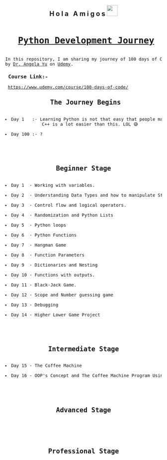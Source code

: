 <h2 align="center">H o l a &nbsp; A m i g o s <img src="https://media.giphy.com/media/hvRJCLFzcasrR4ia7z/giphy.gif" width="35px"></h2>


<pre>
<h1 align = "center"> <a href="https://en.wikipedia.org/wiki/Python_(programming_language)">Python Development Journey</a></h1>
In this repository, I am sharing my journey of 100 days of Code Complete Python Developer Bootcamp
by <a href="https://www.udemy.com/user/4b4368a3-b5c8-4529-aa65-2056ec31f37e/">Dr. Angela Yu</a> on <a href="https://www.udemy.com/">Udemy</a>.
<h3> Course Link:- </h3> <a href="https://www.udemy.com/course/100-days-of-code/">https://www.udemy.com/course/100-days-of-code/</a>
<h2 align="center"> The Journey Begins</h2>
<li>Day 1   :- Learning Python is not that easy that people make it sound like.
              C++ is a lot easier than this. LOL 😅</li>
<li>Day 100 :- ?</li>
</pre>

<br>
<pre>
<h2 align="center"> Beginner Stage </h2>
<li>Day 1  - Working with variables.</li>
<li>Day 2  - Understanding Data Types and how to manipulate Strings.</li>
<li>Day 3  - Control flow and logical operators.</li>
<li>Day 4  - Randomization and Python Lists</li>
<li>Day 5  - Python loops</li>
<li>Day 6  - Python Functions</li>
<li>Day 7  - Hangman Game</li>
<li>Day 8  - Function Parameters</li>
<li>Day 9  - Dictionaries and Nesting</li>
<li>Day 10 - Functions with outputs.</li>
<li>Day 11 - Black-Jack Game.</li>
<li>Day 12 - Scope and Number guessing game</li>
<li>Day 13 - Debugging</li>
<li>Day 14 - Higher Lower Game Project</li>
</pre>

<br>

<pre>
<h2 align="center"> Intermediate Stage </h2> 
<li>Day 15 - The Coffee Machine</li>
<li>Day 16 - OOP's Concept and The Coffee Machine Program Using OOP's</li>
</pre>

<br>

<pre>
<h2 align="center"> Advanced Stage </h2> 
</pre>

<br>
<pre>
<h2 align="center"> Professional Stage </h2>
</pre>

